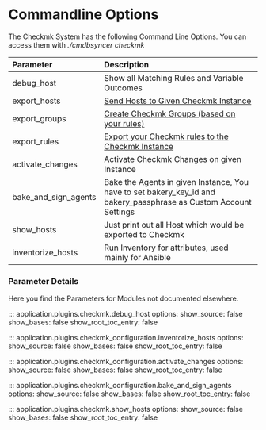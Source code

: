 # Commandline Options

The Checkmk System has the following Command Line Options.
You can access them with _./cmdbsyncer checkmk_

| Parameter | Description |
|:----------|:-------------|
| debug_host | Show all Matching Rules and Variable Outcomes |
| export_hosts | [Send Hosts to Given Checkmk Instance](export_rules.md) |
| export_groups | [Create Checkmk Groups (based on your rules)](groups_management.md)|
| export_rules | [Export your Checkmk rules to the Checkmk Instance](export_rules.md) |
| activate_changes | Activate Checkmk Changes on given Instance |
| bake_and_sign_agents | Bake the Agents in given Instance, You have to set bakery_key_id and bakery_passphrase as Custom Account Settings | 
| show_hosts | Just print out all Host which would be exported to Checkmk |
| inventorize_hosts | Run Inventory for attributes, used mainly for Ansible |



### Parameter Details
Here you find the Parameters for Modules not documented elsewhere.


::: application.plugins.checkmk.debug_host
    options:
      show_source: false
      show_bases: false
      show_root_toc_entry: false

::: application.plugins.checkmk_configuration.inventorize_hosts
    options:
      show_source: false
      show_bases: false
      show_root_toc_entry: false
  
::: application.plugins.checkmk_configuration.activate_changes
    options:
      show_source: false
      show_bases: false
      show_root_toc_entry: false
  
::: application.plugins.checkmk_configuration.bake_and_sign_agents
    options:
      show_source: false
      show_bases: false
      show_root_toc_entry: false


::: application.plugins.checkmk.show_hosts
    options:
      show_source: false
      show_bases: false
      show_root_toc_entry: false
